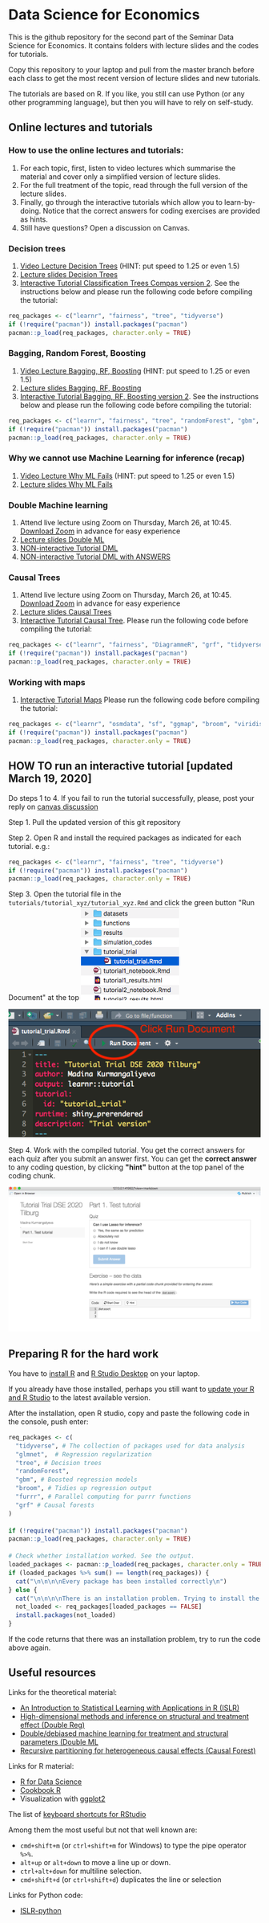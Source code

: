 # Data Science for Economics
This is the github repository for the second part of the Seminar Data Science for Economics. It contains folders with lecture slides and the codes for tutorials.

Copy this repository to your laptop and pull from the master branch before each class to get the most recent version of lecture slides and new tutorials. 

The tutorials are based on R. If you like, you still can use Python (or any other programming language), but then you will have to rely on self-study.


## Online lectures and tutorials

### How to use the online lectures and tutorials:

1) For each topic, first, listen to video lectures which summarise the material and cover only a simplified version of lecture slides.
2) For the full treatment of the topic, read through the full version of the lecture slides. 
3) Finally, go through the interactive tutorials which allow you to learn-by-doing. Notice that the correct answers for coding exercises are provided as hints. 
4) Still have questions? Open a discussion on Canvas.


### Decision trees

1) [Video Lecture Decision Trees](https://youtu.be/rrSW03Yw_nk) (HINT: put speed to 1.25 or even 1.5)
2) [Lecture slides Decision Trees](https://github.com/madina-k/dse_mk/blob/master/lectures/DSE_MK_decisiontrees.pdf)
3) [Interactive Tutorial Classification Trees Compas version 2](https://github.com/madina-k/dse_mk/tree/master/tutorials/tutorial_dt). See the  instructions below and please run the following code before compiling the tutorial:
```r
req_packages <- c("learnr", "fairness", "tree", "tidyverse")
if (!require("pacman")) install.packages("pacman")
pacman::p_load(req_packages, character.only = TRUE)
```


### Bagging, Random Forest, Boosting

1) [Video Lecture Bagging, RF, Boosting](https://youtu.be/STKJNh6us_I) (HINT: put speed to 1.25 or even 1.5)
2) [Lecture slides Bagging, RF, Boosting ](https://github.com/madina-k/dse_mk/blob/master/lectures/DSE_MK_boostingRFbagging.pdf)
3) [Interactive Tutorial Bagging, RF, Boosting version 2](https://github.com/madina-k/dse_mk/tree/master/tutorials/tutorial_bagboost). See the  instructions below and please run the following code before compiling the tutorial:
```r
req_packages <- c("learnr", "fairness", "tree", "randomForest", "gbm", "tidyverse")
if (!require("pacman")) install.packages("pacman")
pacman::p_load(req_packages, character.only = TRUE)
```

### Why we cannot use Machine Learning for inference (recap)

1) [Video Lecture Why ML Fails](https://youtu.be/KwWGhneQUmk) (HINT: put speed to 1.25 or even 1.5)
2) [Lecture slides Why ML Fails](https://github.com/madina-k/dse_mk/blob/master/lectures/DSE_MK_slides_whyMLfails_inference.pdf)

### Double Machine learning

1) Attend live lecture using Zoom on Thursday, March 26, at 10:45. [Download Zoom](https://zoom.us/download) in advance for easy experience
2) [Lecture slides Double ML](https://github.com/madina-k/dse_mk/blob/master/lectures/DSE_MK_doubleML.pdf)
3) [NON-interactive Tutorial DML](https://github.com/madina-k/dse_mk/blob/master/tutorials/tutorial3_notebook.Rmd)
4) [NON-interactive Tutorial DML with ANSWERS](https://github.com/madina-k/dse_mk/blob/master/tutorials/tutorial3_notebook_withanswers.Rmd)


### Causal Trees

1) Attend live lecture using Zoom on Thursday, March 26, at 10:45. [Download Zoom](https://zoom.us/download) in advance for easy experience
2) [Lecture slides Causal Trees](https://github.com/madina-k/dse_mk/blob/master/lectures/DSE_MK_causal_trees.pdf)
3) [Interactive Tutorial Causal Tree](https://github.com/madina-k/dse_mk/tree/master/tutorials/tutorial_ct). Please run the following code before compiling the tutorial:
```r
req_packages <- c("learnr", "fairness", "DiagrammeR", "grf", "tidyverse")
if (!require("pacman")) install.packages("pacman")
pacman::p_load(req_packages, character.only = TRUE)
```

### Working with maps

1) [Interactive Tutorial Maps](https://github.com/madina-k/dse_mk/tree/master/tutorials/tutorial_maps) Please run the following code before compiling the tutorial:
```r
req_packages <- c("learnr", "osmdata", "sf", "ggmap", "broom", "viridis", "randomForest", "tidyverse") 
if (!require("pacman")) install.packages("pacman")
pacman::p_load(req_packages, character.only = TRUE)
```


## HOW TO run an interactive tutorial [updated March 19, 2020]

Do steps 1 to 4. If you fail to run the tutorial successfully, please, post your reply on [canvas discussion](https://tilburguniversity.instructure.com/courses/3527/discussion_topics/40946)

Step 1. Pull the updated version of this git repository

Step 2. Open R and install the required packages as indicated for each tutorial. e.g.:
```r
req_packages <- c("learnr", "fairness", "tree", "tidyverse")
if (!require("pacman")) install.packages("pacman")
pacman::p_load(req_packages, character.only = TRUE)
```
Step 3. Open the tutorial file in the `tutorials/tutorial_xyz/tutorial_xyz.Rmd` and click the green button "Run Document" at the top
![Filedirectory](https://github.com/madina-k/dse_mk/blob/master/pics/step1.png)

![Rundoc](https://github.com/madina-k/dse_mk/blob/master/pics/step2.png)

Step 4. Work with the compiled tutorial. You get the correct answers for each quiz after you submit an answer first. You can get the **correct answer** to any coding question, by clicking **"hint"** button at the top panel of the coding chunk.

![Checktutorial](https://github.com/madina-k/dse_mk/blob/master/pics/step3.png)

## Preparing R for the hard work
You have to [install R](https://www.r-project.org/) and [R Studio Desktop](https://rstudio.com/products/rstudio/download/) on your laptop.

If you already have those installed, perhaps you still want to [update your R and R Studio](https://uvastatlab.github.io/phdplus/installR.html) to the latest available version.

After the installation, open R studio, copy and paste the following code in the console, push enter:
```r
req_packages <- c(
  "tidyverse", # The collection of packages used for data analysis
  "glmnet",  # Regression regularization
  "tree", # Decision trees
  "randomForest", 
  "gbm", # Boosted regression models
  "broom", # Tidies up regression output
  "furrr", # Parallel computing for purrr functions 
  "grf" # Causal forests
)

if (!require("pacman")) install.packages("pacman")
pacman::p_load(req_packages, character.only = TRUE)

# Check whether installation worked. See the output.
loaded_packages <- pacman::p_loaded(req_packages, character.only = TRUE)
if (loaded_packages %>% sum() == length(req_packages)) {
  cat("\n\n\n\nEvery package has been installed correctly\n")
} else {
  cat("\n\n\n\nThere is an installation problem. Trying to install the failed packages again:\n")
  not_loaded <- req_packages[loaded_packages == FALSE]
  install.packages(not_loaded)
}

```
If the code returns that there was an installation problem, try to run the code above again.

## Useful resources


Links for the theoretical material:
* [An Introduction to Statistical Learning with Applications in R (ISLR)](http://faculty.marshall.usc.edu/gareth-james/ISL/ISLR%20Seventh%20Printing.pdf)
* [High-dimensional methods and inference on structural and treatment effect (Double Reg)](https://www.aeaweb.org/articles?id=10.1257/jep.28.2.29)
* [Double/debiased machine learning for treatment and structural parameters (Double ML](https://onlinelibrary.wiley.com/doi/full/10.1111/ectj.12097)
* [Recursive partitioning for heterogeneous causal effects (Causal Forest)](https://www.pnas.org/content/113/27/7353.short)

Links for R material:
* [R for Data Science](https://r4ds.had.co.nz/index.html)
* [Cookbook R](http://www.cookbook-r.com/)
* Visualization with [ggplot2](https://ggplot2.tidyverse.org/)

The list of [keyboard shortcuts for RStudio](https://support.rstudio.com/hc/en-us/articles/200711853-Keyboard-Shortcuts)

Among them the most useful but not that well known are:

- `cmd+shift+m` (or `ctrl+shift+m` for Windows) to type the pipe operator `%>%`.
- `alt+up` or `alt+down` to move a line up or down.
- `ctrl+alt+down` for multiline selection.
- `cmd+shift+d` (or `ctrl+shift+d`) duplicates the line or selection


Links for Python code:
* [ISLR-python](https://github.com/JWarmenhoven/ISLR-python)
